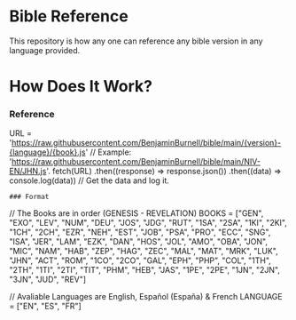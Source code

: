 # Bible Reference
This repository is how any one can reference any bible version in any language provided.

# How Does It Work?
### Reference
URL = 'https://raw.githubusercontent.com/BenjaminBurnell/bible/main/{version}-{language}/{book}.js' // Example: 'https://raw.githubusercontent.com/BenjaminBurnell/bible/main/NIV-EN/JHN.js'.
fetch(URL) 
.then((response) => response.json())
.then((data) => console.log(data)) // Get the data and log it.
```
### Format
```
// The Books are in order (GENESIS - REVELATION)
BOOKS = ["GEN", "EXO", "LEV", "NUM", "DEU", "JOS", "JDG", "RUT", "1SA", "2SA", "1KI", "2KI", "1CH", "2CH", "EZR", "NEH", "EST", "JOB", "PSA", "PRO", "ECC", "SNG", "ISA", "JER", "LAM", "EZK", "DAN", "HOS", "JOL", "AMO", "OBA", "JON", "MIC", "NAM", "HAB", "ZEP", "HAG", "ZEC", "MAL", "MAT", "MRK", "LUK", "JHN", "ACT", "ROM", "1CO", "2CO", "GAL", "EPH", "PHP", "COL", "1TH", "2TH", "1TI", "2TI", "TIT", "PHM", "HEB", "JAS", "1PE", "2PE", "1JN", "2JN", "3JN", "JUD", "REV"]

// Avaliable Languages are English, Español (España) & French
LANGUAGE = ["EN", "ES", "FR"]
```
